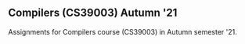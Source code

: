 ## Compilers (CS39003) Autumn '21

Assignments for Compilers course (CS39003) in Autumn semester '21.
